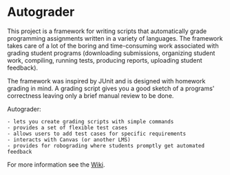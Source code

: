 # Autograder

This project is a framework for writing scripts that automatically grade programming assignments written in a variety of languages. The framework takes care of a lot of the boring and time-consuming work associated with grading student programs (downloading submissions, organizing student work, compiling, running tests, producing reports, uploading student feedback). 

The framework was inspired by JUnit and is designed with homework grading in mind. A grading script gives you a good sketch of a programs' correctness leaving only a brief manual review to be done.

Autograder:

    - lets you create grading scripts with simple commands
    - provides a set of flexible test cases 
    - allows users to add test cases for specific requirements
    - interacts with Canvas (or another LMS)
    - provides for robograding where students promptly get automated feedback

For more information see the [Wiki](https://github.com/edparrish/autograder/wiki).
